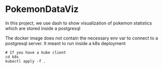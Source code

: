 # PokemonDataViz

In this project, we use dash to show visualization of pokemon statistics which are stored inside a postgresql

The docker image does not contain the necessary env var to connect to a postgresql server. It meant to run inside
a k8s deployment
```shell
# If you have a kube client
cd k8s
kubectl apply -f .
```